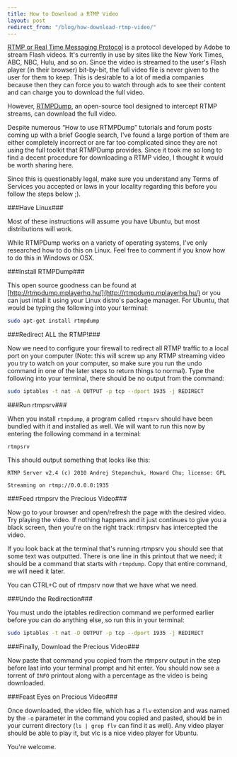 ```yaml
---
title: How to Download a RTMP Video
layout: post
redirect_from: "/blog/how-download-rtmp-video/"
---
```


[RTMP or Real Time Messaging
Protocol](http://en.wikipedia.org/wiki/Real_Time_Messaging_Protocol) is a
protocol developed by Adobe to stream Flash videos. It's currently in use by
sites like the New York Times, ABC, NBC, Hulu, and so on. Since the video is
streamed to the user's Flash player (in their browser) bit-by-bit, the full
video file is never given to the user for them to keep. This is desirable to a
lot of media companies because then they can force you to watch through ads to
see their content and can charge you to download the full video.

However, [RTMPDump](http://rtmpdump.mplayerhq.hu/), an open-source tool
designed to intercept RTMP streams, can download the full video. 

Despite  numerous “How to use RTMPDump” tutorials and forum posts coming up
with a brief Google search, I've found a large portion of them are either
completely incorrect or are far too complicated since they are not using the
full toolkit that RTMPDump provides. Since it took me so long to find a decent
procedure for downloading a RTMP video, I thought it would be worth sharing
here.

Since this is questionably legal, make sure you understand any Terms of
Services you accepted or laws in your locality regarding this before you follow
the steps below ;).

###Have Linux###

Most of these instructions will assume you have Ubuntu, but
most distributions will work.

While RTMPDump works on a variety of operating systems, I've only researched
how to do this on Linux. Feel free to comment if you know how to do this in
Windows or OSX.

###Install RTMPDump###

This open source goodness can be found at
[http://rtmpdump.mplayerhq.hu/](http://rtmpdump.mplayerhq.hu/) or you can just
intall it using your Linux distro's package manager. For Ubuntu, that would be
typing the following into your terminal:

```bash
sudo apt-get install rtmpdump
```

###Redirect ALL the RTMP!###

Now we need to configure your firewall to redirect
all RTMP traffic to a local port on your computer (Note: this will screw up any
RTMP streaming video you try to watch on your computer, so make sure you run
the undo command in one of the later steps to return things to normal). Type
the following into your terminal, there should be no output from the command:

```bash
sudo iptables -t nat -A OUTPUT -p tcp --dport 1935 -j REDIRECT
```

###Run rtmpsrv###

When you install `rtmpdump`, a program called `rtmpsrv`
should have been bundled with it and installed as well. We will want to run
this now by entering the following command in a terminal:

    rtmpsrv

This should output something that looks like this:

    RTMP Server v2.4 (c) 2010 Andrej Stepanchuk, Howard Chu; license: GPL

    Streaming on rtmp://0.0.0.0:1935

###Feed rtmpsrv the Precious Video###

Now go to your browser and open/refresh
the page with the desired video. Try playing the video. If nothing happens and
it just continues to give you a black screen, then you're on the right track:
rtmpsrv has intercepted the video. 

If you look back at the terminal that's running rtmpsrv you should see that
some text was outputted. There is one line in this printout that we need; it
should be a command that starts with `rtmpdump`. Copy that entire command, we
will need it later. 

You can CTRL+C out of rtmpsrv now that we have what we need.

###Undo the Redirection###

You must undo the iptables redirection command we
performed earlier before you can do anything else, so run this in your
terminal:

```bash
sudo iptables -t nat -D OUTPUT -p tcp --dport 1935 -j REDIRECT
```

###Finally, Download the Precious Video###

Now paste that command you copied
from the rtmpsrv output in the step before last into your terminal prompt and
hit enter. You should now see a torrent of `INFO` printout along with a
percentage as the video is being downloaded.

###Feast Eyes on Precious Video###

Once downloaded, the video file, which has a
`flv` extension and was named by the `-o` parameter in the command you copied
and pasted, should be in your current directory (`ls | grep flv` can find it as
well). Any video player should be able to play it, but vlc is a nice video
player for Ubuntu.

You're welcome.
